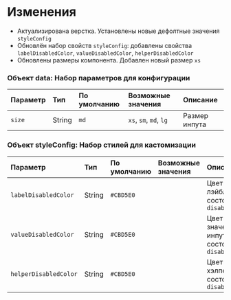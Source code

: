 # Изменения

- Актуализирована верстка. Установлены новые дефолтные значения `styleConfig`
- Обновлён набор свойств `styleConfig`: добавлены свойства `labelDisabledColor`, `valueDisabledColor`, `helperDisabledColor`
- Обновлены размеры компонента. Добавлен новый размер `xs`

### Объект data: Набор параметров для конфигурации

| Параметр | Тип    | По умолчанию | Возможные значения     | Описание      |
| :------- | :----- | :----------- | :--------------------- | :------------ |
| `size`   | String | `md`         | `xs`, `sm`, `md`, `lg` | Размер инпута |

### Объект styleConfig: Набор стилей для кастомизации

| Параметр              | Тип    | По умолчанию | Возможные значения | Описание                                    |
| :-------------------- | :----- | :----------- | :----------------- | :------------------------------------------ |
| `labelDisabledColor`  | String | `#CBD5E0`    |                    | Цвет лэйбла в состоянии `disabled`          |
| `valueDisabledColor`  | String | `#CBD5E0`    |                    | Цвет значения инпута в состоянии `disabled` |
| `helperDisabledColor` | String | `#CBD5E0`    |                    | Цвет хэлпера в состоянии `disabled`         |
